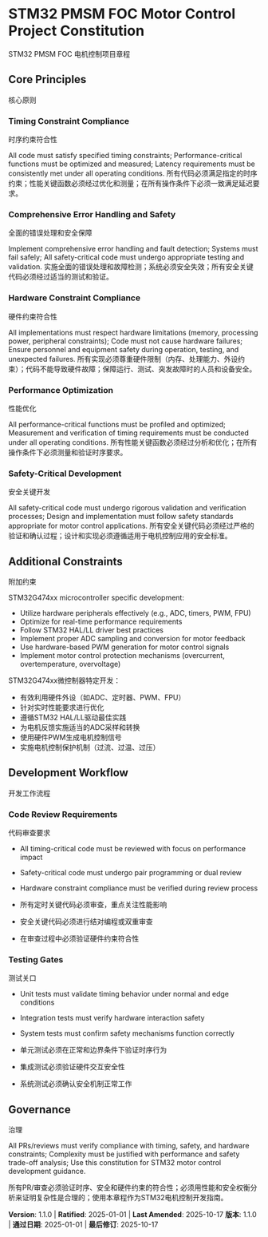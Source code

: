 <!-- 
Sync Impact Report:
- Version change: 1.0.0 → 1.1.0
- Modified principles: Added STM32-specific timing, safety, and hardware principles
- Added sections: Timing Constraints, Error Handling, Hardware Constraints
- Templates requiring updates: plan-template.md, spec-template.md, tasks-template.md (all updated to reflect STM32 motor control requirements)
- Follow-up: Ensure all development follows the new timing and safety requirements
-->

# STM32 PMSM FOC Motor Control Project Constitution
STM32 PMSM FOC 电机控制项目章程

## Core Principles
核心原则

### Timing Constraint Compliance
时序约束符合性

All code must satisfy specified timing constraints; Performance-critical functions must be optimized and measured; Latency requirements must be consistently met under all operating conditions.
所有代码必须满足指定的时序约束；性能关键函数必须经过优化和测量；在所有操作条件下必须一致满足延迟要求。

### Comprehensive Error Handling and Safety
全面的错误处理和安全保障

Implement comprehensive error handling and fault detection; Systems must fail safely; All safety-critical code must undergo appropriate testing and validation.
实施全面的错误处理和故障检测；系统必须安全失效；所有安全关键代码必须经过适当的测试和验证。

### Hardware Constraint Compliance
硬件约束符合性

All implementations must respect hardware limitations (memory, processing power, peripheral constraints); Code must not cause hardware failures; Ensure personnel and equipment safety during operation, testing, and unexpected failures.
所有实现必须尊重硬件限制（内存、处理能力、外设约束）；代码不能导致硬件故障；保障运行、测试、突发故障时的人员和设备安全。

### Performance Optimization
性能优化

All performance-critical functions must be profiled and optimized; Measurement and verification of timing requirements must be conducted under all operating conditions.
所有性能关键函数必须经过分析和优化；在所有操作条件下必须测量和验证时序要求。

### Safety-Critical Development
安全关键开发

All safety-critical code must undergo rigorous validation and verification processes; Design and implementation must follow safety standards appropriate for motor control applications.
所有安全关键代码必须经过严格的验证和确认过程；设计和实现必须遵循适用于电机控制应用的安全标准。

## Additional Constraints
附加约束

STM32G474xx microcontroller specific development:
- Utilize hardware peripherals effectively (e.g., ADC, timers, PWM, FPU)
- Optimize for real-time performance requirements
- Follow STM32 HAL/LL driver best practices
- Implement proper ADC sampling and conversion for motor feedback
- Use hardware-based PWM generation for motor control signals
- Implement motor control protection mechanisms (overcurrent, overtemperature, overvoltage)

STM32G474xx微控制器特定开发：
- 有效利用硬件外设（如ADC、定时器、PWM、FPU）
- 针对实时性能要求进行优化
- 遵循STM32 HAL/LL驱动最佳实践
- 为电机反馈实施适当的ADC采样和转换
- 使用硬件PWM生成电机控制信号
- 实施电机控制保护机制（过流、过温、过压）

## Development Workflow
开发工作流程

### Code Review Requirements
代码审查要求

- All timing-critical code must be reviewed with focus on performance impact
- Safety-critical code must undergo pair programming or dual review
- Hardware constraint compliance must be verified during review process

- 所有定时关键代码必须审查，重点关注性能影响
- 安全关键代码必须进行结对编程或双重审查
- 在审查过程中必须验证硬件约束符合性

### Testing Gates
测试关口

- Unit tests must validate timing behavior under normal and edge conditions
- Integration tests must verify hardware interaction safety
- System tests must confirm safety mechanisms function correctly

- 单元测试必须在正常和边界条件下验证时序行为
- 集成测试必须验证硬件交互安全性
- 系统测试必须确认安全机制正常工作

## Governance
治理

All PRs/reviews must verify compliance with timing, safety, and hardware constraints; Complexity must be justified with performance and safety trade-off analysis; Use this constitution for STM32 motor control development guidance.

所有PR/审查必须验证时序、安全和硬件约束的符合性；必须用性能和安全权衡分析来证明复杂性是合理的；使用本章程作为STM32电机控制开发指南。

**Version**: 1.1.0 | **Ratified**: 2025-01-01 | **Last Amended**: 2025-10-17
**版本**: 1.1.0 | **通过日期**: 2025-01-01 | **最后修订**: 2025-10-17
